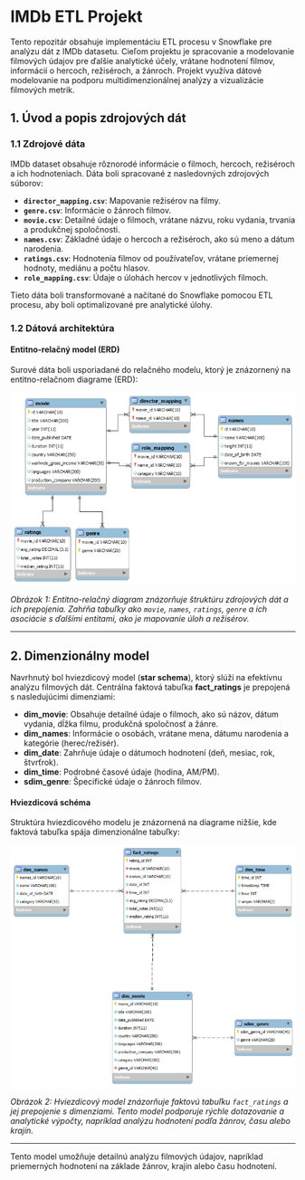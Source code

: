 # IMDb ETL Projekt

Tento repozitár obsahuje implementáciu ETL procesu v Snowflake pre analýzu dát z IMDb datasetu. Cieľom projektu je spracovanie a modelovanie filmových údajov pre ďalšie analytické účely, vrátane hodnotení filmov, informácií o hercoch, režiséroch, a žánroch. Projekt využíva dátové modelovanie na podporu multidimenzionálnej analýzy a vizualizácie filmových metrik.

## 1. Úvod a popis zdrojových dát

### 1.1 Zdrojové dáta
IMDb dataset obsahuje rôznorodé informácie o filmoch, hercoch, režiséroch a ich hodnoteniach. Dáta boli spracované z nasledovných zdrojových súborov:
- **`director_mapping.csv`**: Mapovanie režisérov na filmy.
- **`genre.csv`**: Informácie o žánroch filmov.
- **`movie.csv`**: Detailné údaje o filmoch, vrátane názvu, roku vydania, trvania a produkčnej spoločnosti.
- **`names.csv`**: Základné údaje o hercoch a režiséroch, ako sú meno a dátum narodenia.
- **`ratings.csv`**: Hodnotenia filmov od používateľov, vrátane priemernej hodnoty, mediánu a počtu hlasov.
- **`role_mapping.csv`**: Údaje o úlohách hercov v jednotlivých filmoch.

Tieto dáta boli transformované a načítané do Snowflake pomocou ETL procesu, aby boli optimalizované pre analytické úlohy.

### 1.2 Dátová architektúra

#### Entitno-relačný model (ERD)
Surové dáta boli usporiadané do relačného modelu, ktorý je znázornený na entitno-relačnom diagrame (ERD):

![ERD IMDb Model](https://github.com/patrikrajnoha/IMDb-ETL/blob/main/erd_schema.png)

*Obrázok 1: Entitno-relačný diagram znázorňuje štruktúru zdrojových dát a ich prepojenia. Zahŕňa tabuľky ako `movie`, `names`, `ratings`, `genre` a ich asociácie s ďalšími entitami, ako je mapovanie úloh a režisérov.*

---

## 2. Dimenzionálny model

Navrhnutý bol hviezdicový model (**star schema**), ktorý slúži na efektívnu analýzu filmových dát. Centrálna faktová tabuľka **fact_ratings** je prepojená s nasledujúcimi dimenziami:

- **dim_movie**: Obsahuje detailné údaje o filmoch, ako sú názov, dátum vydania, dĺžka filmu, produkčná spoločnosť a žánre.
- **dim_names**: Informácie o osobách, vrátane mena, dátumu narodenia a kategórie (herec/režisér).
- **dim_date**: Zahrňuje údaje o dátumoch hodnotení (deň, mesiac, rok, štvrťrok).
- **dim_time**: Podrobné časové údaje (hodina, AM/PM).
- **sdim_genre**: Špecifické údaje o žánroch filmov.

#### Hviezdicová schéma
Struktúra hviezdicového modelu je znázornená na diagrame nižšie, kde faktová tabuľka spája dimenzionálne tabuľky:

![Hviezdicový model](https://github.com/patrikrajnoha/IMDb-ETL/blob/main/star_schema.png)

*Obrázok 2: Hviezdicový model znázorňuje faktovú tabuľku `fact_ratings` a jej prepojenie s dimenziami. Tento model podporuje rýchle dotazovanie a analytické výpočty, napríklad analýzu hodnotení podľa žánrov, času alebo krajín.*

---

Tento model umožňuje detailnú analýzu filmových údajov, napríklad priemerných hodnotení na základe žánrov, krajín alebo času hodnotení.
